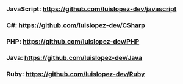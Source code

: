 ### JavaScript: https://github.com/luislopez-dev/javascript
### C#: https://github.com/luislopez-dev/CSharp
### PHP: https://github.com/luislopez-dev/PHP
### Java: https://github.com/luislopez-dev/Java
### Ruby: https://github.com/luislopez-dev/Ruby
